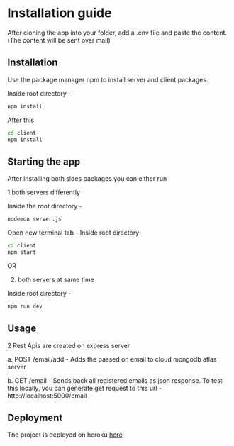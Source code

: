 # Installation guide

After cloning the app into your folder, add a .env file and paste the content. (The content will be sent over mail)

## Installation

Use the package manager npm to install server and client packages.

Inside root directory - 
```bash
npm install
```
After this

```bash
cd client
npm install
```

## Starting the app

After installing both sides packages you can either run 

1.both servers differently

Inside the root directory - 
```bash
nodemon server.js
```

Open new terminal tab - 
Inside root directory
```bash
cd client
npm start
```

OR 

2. both servers at same time

Inside root directory - 
```bash
npm run dev
```


## Usage

2 Rest Apis are created on express server


a. POST /email/add - Adds the passed on email to cloud mongodb atlas server

b. GET  /email - Sends back all registered emails as json response. To test this locally, you can generate get request to this url - http://localhost:5000/email



## Deployment
The project is deployed on heroku [here](https://emailsubanon.herokuapp.com/)
